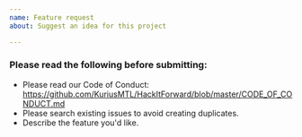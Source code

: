 ```yaml
---
name: Feature request
about: Suggest an idea for this project

---
```


### Please read the following before submitting:
- Please read our Code of Conduct: https://github.com/KuriusMTL/HackItForward/blob/master/CODE_OF_CONDUCT.md
- Please search existing issues to avoid creating duplicates.
- Describe the feature you'd like.
